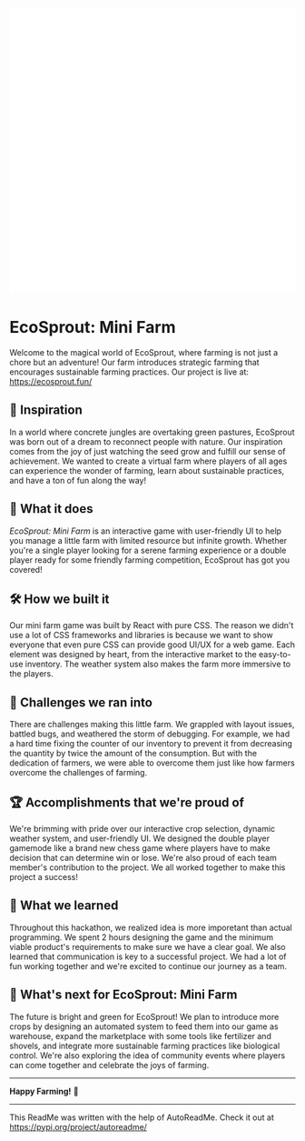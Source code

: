 ![EcoSprout Logo](logo3.png)
# EcoSprout: Mini Farm
Welcome to the magical world of EcoSprout, where farming is not just a chore but an adventure! Our farm introduces strategic farming that encourages sustainable farming practices. Our project is live at: https://ecosprout.fun/
## 🌱 Inspiration

In a world where concrete jungles are overtaking green pastures, EcoSprout was born out of a dream to reconnect people with nature. Our inspiration comes from the joy of just watching the seed grow and fulfill our sense of achievement. We wanted to create a virtual farm where players of all ages can experience the wonder of farming, learn about sustainable practices, and have a ton of fun along the way!

## 🌾 What it does

*EcoSprout: Mini Farm* is an interactive game with user-friendly UI to help you manage a little farm with limited resource but infinite growth. Whether you're a single player looking for a serene farming experience or a double player ready for some friendly farming competition, EcoSprout has got you covered! 

## 🛠 How we built it

Our mini farm game was built by React with pure CSS. The reason we didn't use a lot of CSS frameworks and libraries is because we want to show everyone that even pure CSS can provide good UI/UX for a web game. Each element was designed by heart, from the interactive market to the easy-to-use inventory. The weather system also makes the farm more immersive to the players. 

## 🚜 Challenges we ran into

There are challenges making this little farm. We grappled with layout issues, battled bugs, and weathered the storm of debugging. For example, we had a hard time fixing the counter of our inventory to prevent it from decreasing the quantity by twice the amount of the consumption. But with the dedication of farmers, we were able to overcome them just like how farmers overcome the challenges of farming.

## 🏆 Accomplishments that we're proud of

We're brimming with pride over our interactive crop selection, dynamic weather system, and user-friendly UI. We designed the double player gamemode like a brand new chess game where players have to make decision that can determine win or lose. We're also proud of each team member's contribution to the project. We all worked together to make this project a success!

## 🌟 What we learned

Throughout this hackathon, we realized idea is more imporetant than actual programming. We spent 2 hours designing the game and the minimum viable product's requirements to make sure we have a clear goal. We also learned that communication is key to a successful project. We had a lot of fun working together and we're excited to continue our journey as a team.

## 🌻 What's next for EcoSprout: Mini Farm

The future is bright and green for EcoSprout! We plan to introduce more crops by designing an automated system to feed them into our game as warehouse, expand the marketplace with some tools like fertilizer and shovels, and integrate more sustainable farming practices like biological control. We're also exploring the idea of community events where players can come together and celebrate the joys of farming.


---

**Happy Farming!** 🌱

---

This ReadMe was written with the help of AutoReadMe. Check it out at https://pypi.org/project/autoreadme/
